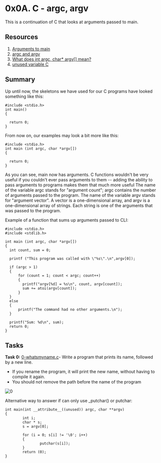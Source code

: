 # 0x0A. C - argc, argv

This is a continuation of C that looks at arguments passed to main.

## Resources

1. [Arguments to main](https://publications.gbdirect.co.uk//c_book/chapter10/arguments_to_main.html)
2. [argc and argv](http://crasseux.com/books/ctutorial/argc-and-argv.html)
3. [What does int argc, char* argv[] mean?](https://www.youtube.com/watch?v=aP1ijjeZc24)
4. [unused variable C](https://www.google.com/webhp?q=unused+variable+C)

## Summary
Up until now, the skeletons we have used for our C programs have looked something like this:
```
#include <stdio.h>
int main()
{

  return 0;
}
```
From now on, our examples may look a bit more like this:
```
#include <stdio.h>
int main (int argc, char *argv[])
{

  return 0;
}
```
As you can see, main now has arguments.  C functions wouldn't be very useful if you couldn't ever pass arguments to them -- adding the ability to pass arguments to programs makes them that much more useful The name of the variable argc stands for "argument count"; argc contains the number of arguments passed to the program. The name of the variable argv stands for "argument vector". A vector is a one-dimensional array, and argv is a one-dimensional array of strings. Each string is one of the arguments that was passed to the program.

Example of a function that sums up arguments passed to CLI:
```
#include <stdio.h>
#include <stdlib.h>

int main (int argc, char *argv[])
{
  int count, sum = 0;

  printf ("This program was called with \"%s\".\n",argv[0]);

  if (argc > 1)
  {
      for (count = 1; count < argc; count++)
      {
        printf("argv[%d] = %s\n", count, argv[count]);
        sum += atoi(argv[count]);
      }
  }
  else
  {
      printf("The command had no other arguments.\n");
  }

  printf("Sum: %d\n", sum);
  return 0;
}
```

## Tasks

**Task 0:** [0-whatsmyname.c](https://github.com/Muthoni-Maryanne/alx-low_level_programming/blob/master/0x0A-argc_argv/0-whatsmyname.c)- Write a program that prints its name, followed by a new line.
* If you rename the program, it will print the new name, without having to compile it again.
* You should not remove the path before the name of the program

![0](https://github.com/Muthoni-Maryanne/alx-low_level_programming/assets/107298263/289ab6d5-da6e-4aea-8138-6f33683e0452)

Alternative way to answer if can only use _putchar() or putchar:
```
int main(int __attribute__((unused)) argc, char **argv)
{
        int i;
        char * s;
        s = argv[0];

        for (i = 0; s[i] != '\0'; i++)
        {
                putchar(s[i]);
        }
        return (0);
}
```




